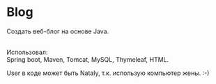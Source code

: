 # Blog
Создать веб-блог на основе Java.<br><br>

Использовал:<br>
Spring boot, Maven, Tomcat, MySQL, Thymeleaf, HTML.

User в коде может быть Nataly, т.к. использую компьютер жены. :-)
